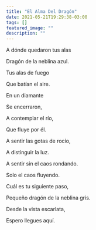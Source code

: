 ```yaml
---
title: "El Alma Del Dragón"
date: 2021-05-21T19:29:38-03:00
tags: []
featured_image: ""
description: ""
---
```

A dónde quedaron tus alas

Dragón de la neblina azul.

Tus alas de fuego

Que batían el aire.


En un diamante

Se encerraron,

A contemplar el río,

Que fluye por él.


A sentir las gotas de rocío,

A distinguir la luz.

A sentir sin el caos rondando.

Solo el caos fluyendo.


Cuál es tu siguiente paso,

Pequeño dragón de la neblina gris.

Desde la vista escarlata,

Espero llegues aquí.